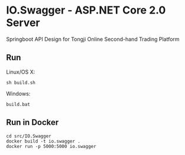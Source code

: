 # IO.Swagger - ASP.NET Core 2.0 Server

Springboot API Design for Tongji Online Second-hand Trading Platform

## Run

Linux/OS X:

```
sh build.sh
```

Windows:

```
build.bat
```

## Run in Docker

```
cd src/IO.Swagger
docker build -t io.swagger .
docker run -p 5000:5000 io.swagger
```
